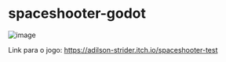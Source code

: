 # spaceshooter-godot

![image](https://github.com/user-attachments/assets/771b253d-d0e4-4757-86d0-d440b1d1a4f1)

Link para o jogo: https://adilson-strider.itch.io/spaceshooter-test
